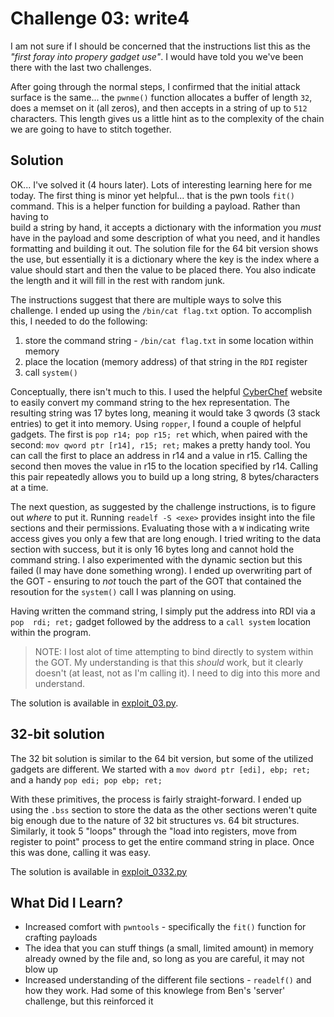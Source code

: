 # Challenge 03: write4

I am not sure if I should be concerned that the instructions list this as the 
_"first foray into propery gadget use"_. I would have told you we've been there 
with the last two challenges.

After going through the normal steps, I confirmed that the initial attack 
surface is the same... the `pwnme()` function allocates a buffer of length `32`, 
does a memset on it (all zeros), and then accepts in a string of up to `512` 
characters. This length gives us a little hint as to the complexity of the chain 
we are going to have to stitch together.

## Solution

OK... I've solved it (4 hours later). Lots of interesting learning here for me 
today. The first thing is minor yet helpful... that is the pwn tools `fit()` 
command. This is a helper function for building a payload. Rather than having to  
build a string by hand, it accepts a dictionary with the information you *must* 
have in the payload and some description of what you need, and it handles 
formatting and building it out. The solution file for the 64 bit version shows 
the use, but essentially it is a dictionary where the key is the index where a 
value should start and then the value to be placed there. You also indicate the 
length and it will fill in the rest with random junk.

The instructions suggest that there are multiple ways to solve this challenge. I 
ended up using the `/bin/cat flag.txt` option. To accomplish this, I needed to 
do the following:

1. store the command string - `/bin/cat flag.txt` in some location within memory
1. place the location (memory address) of that string in the `RDI` register
1. call `system()`

Conceptually, there isn't much to this. I used the helpful 
[CyberChef](http://icyberchef.com/) website to easily convert my command string 
to the hex representation. The resulting string was 17 bytes long, meaning it 
would take 3 qwords (3 stack entries) to get it into memory.  Using `ropper`, I 
found a couple of helpful gadgets. The first is `pop r14; pop r15; ret` which, 
when paired with the second: `mov qword ptr [r14], r15; ret;` makes a pretty 
handy tool. You can call the first to place an address in r14 and a value in 
r15. Calling the second then moves the value in r15 to the location specified by 
r14. Calling this pair repeatedly allows you to build up a long string, 8 
bytes/characters at a time.

The next question, as suggested by the challenge instructions, is to figure out 
*where* to put it. Running `readelf -S <exe>` provides insight into the file 
sections and their permissions. Evaluating those with a `W` indicating write 
access gives you only a few that are long enough. I tried writing to the data 
section with success, but it is only 16 bytes long and cannot hold the command 
string. I also experimented with the dynamic section but this failed (I may have 
done something wrong). I ended up overwriting part of the GOT - ensuring to 
*not* touch the part of the GOT that contained the resoution for the `system()` 
call I was planning on using.

Having written the command string, I simply put the address into RDI via a `pop 
rdi; ret;` gadget followed by the address to a `call system` location within the 
program.

> NOTE: I lost alot of time attempting to bind directly to system within the 
> GOT. My understanding is that this *should* work, but it clearly doesn't (at 
> least, not as I'm calling it). I need to dig into this more and understand.

The solution is available in [exploit_03.py](https://github.com/argodev/study/blob/main/src/ropemporium/exploit_03.py).

## 32-bit solution

The 32 bit solution is similar to the 64 bit version, but some of the utilized 
gadgets are different. We started with a `mov dword ptr [edi], ebp; ret;` and a 
handy `pop edi; pop ebp; ret;`

With these primitives, the process is fairly straight-forward. I ended up using 
the `.bss` section to store the data as the other sections weren't quite big 
enough due to the nature of 32 bit structures vs. 64 bit structures. Similarly, 
it took 5 "loops" through the "load into registers, move from register to point" 
process to get the entire command string in place. Once this was done, calling 
it was easy.

The solution is available in [exploit_0332.py](https://github.com/argodev/study/blob/main/src/ropemporium/exploit_0332.py)


## What Did I Learn?

* Increased comfort with `pwntools` - specifically the `fit()` function for 
  crafting payloads
* The idea that you can stuff things (a small, limited amount) in memory already 
  owned by the file and, so long as you are careful, it may not blow up
* Increased understanding of the different file sections - `readelf()` and how 
  they work. Had some of this knowlege from Ben's 'server' challenge, but this 
  reinforced it

